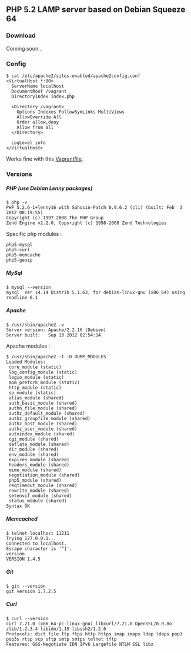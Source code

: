 ## PHP 5.2 LAMP server based on Debian Squeeze 64

### Download

Coming soon...

### Config

```shell
$ cat /etc/apache2/sites-enabled/apache2config.conf
<VirtualHost *:80>
  ServerName localhost
  DocumentRoot /vagrant
  DirectoryIndex index.php
  
  <Directory /vagrant>
    Options Indexes FollowSymLinks MultiViews
    AllowOverride All
    Order allow,deny
    Allow from all
  </Directory>

  LogLevel info
</VirtualHost>
```
Works fine with this [Vagrantfile](https://github.com/c2is/VagrantBoxes/blob/master/your-lamp-server/Vagrantfile).  

### Versions

##### PHP (use Debian Lenny packages)

```shell
$ php -v
PHP 5.2.6-1+lenny16 with Suhosin-Patch 0.9.6.2 (cli) (built: Feb  3 2012 08:19:55) 
Copyright (c) 1997-2008 The PHP Group
Zend Engine v2.2.0, Copyright (c) 1998-2008 Zend Technologies
```

Specific php modules :

```shell
php5-mysql
php5-curl
php5-memcache
php5-geoip
```

##### MySql

```shell
$ mysql --version
mysql  Ver 14.14 Distrib 5.1.63, for debian-linux-gnu (x86_64) using readline 6.1
```

##### Apache

```shell
$ /usr/sbin/apache2 -v
Server version: Apache/2.2.16 (Debian)
Server built:   Sep 13 2012 02:54:14
```

Apache modules :

```shell
$ /usr/sbin/apache2 -t -D DUMP_MODULES
Loaded Modules:
 core_module (static)
 log_config_module (static)
 logio_module (static)
 mpm_prefork_module (static)
 http_module (static)
 so_module (static)
 alias_module (shared)
 auth_basic_module (shared)
 authn_file_module (shared)
 authz_default_module (shared)
 authz_groupfile_module (shared)
 authz_host_module (shared)
 authz_user_module (shared)
 autoindex_module (shared)
 cgi_module (shared)
 deflate_module (shared)
 dir_module (shared)
 env_module (shared)
 expires_module (shared)
 headers_module (shared)
 mime_module (shared)
 negotiation_module (shared)
 php5_module (shared)
 reqtimeout_module (shared)
 rewrite_module (shared)
 setenvif_module (shared)
 status_module (shared)
Syntax OK
```

##### Memcached

```shell
$ telnet localhost 11211
Trying 127.0.0.1...
Connected to localhost.
Escape character is '^]'.
version
VERSION 1.4.5
```

##### Git

```shell
$ git --version
git version 1.7.2.5
```

##### Curl

```shell
$ curl --version
curl 7.21.0 (x86_64-pc-linux-gnu) libcurl/7.21.0 OpenSSL/0.9.8o zlib/1.2.3.4 libidn/1.15 libssh2/1.2.6
Protocols: dict file ftp ftps http https imap imaps ldap ldaps pop3 pop3s rtsp scp sftp smtp smtps telnet tftp 
Features: GSS-Negotiate IDN IPv6 Largefile NTLM SSL libz
```